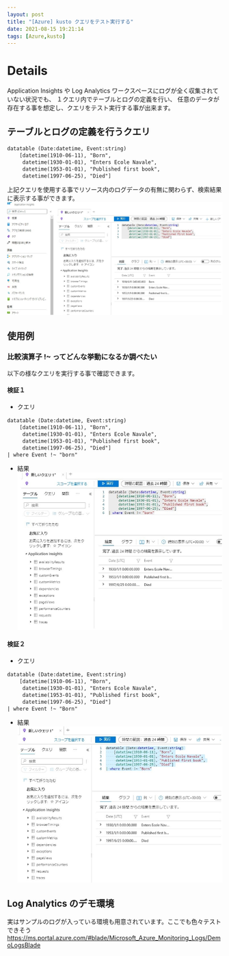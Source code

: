 ```yaml
---
layout: post
title: "[Azure] kusto クエリをテスト実行する"
date: 2021-08-15 19:21:14
tags: [Azure,kusto]
---
```


# Details
Application Insights や Log Analytics ワークスペースにログが全く収集されていない状況でも、
１クエリ内でテーブルとログの定義を行い、
任意のデータが存在する事を想定し、クエリをテスト実行する事が出来ます。

## テーブルとログの定義を行うクエリ
```
datatable (Date:datetime, Event:string)
    [datetime(1910-06-11), "Born",
     datetime(1930-01-01), "Enters Ecole Navale",
     datetime(1953-01-01), "Published first book",
     datetime(1997-06-25), "Died"]
```

上記クエリを使用する事でリソース内のログデータの有無に関わらず、検索結果に表示する事ができます。
![1](/images/azure-kusto-query-execution-test.jpg)

## 使用例
### 比較演算子 !~ ってどんな挙動になるか調べたい
以下の様なクエリを実行する事で確認できます。

#### 検証１
- クエリ
```
datatable (Date:datetime, Event:string)
    [datetime(1910-06-11), "Born",
     datetime(1930-01-01), "Enters Ecole Navale",
     datetime(1953-01-01), "Published first book",
     datetime(1997-06-25), "Died"]
| where Event !~ "born"
```

- 結果
![1](/images/azure-kusto-query-execution-test2.jpg)



#### 検証２
- クエリ
```
datatable (Date:datetime, Event:string)
    [datetime(1910-06-11), "Born",
     datetime(1930-01-01), "Enters Ecole Navale",
     datetime(1953-01-01), "Published first book",
     datetime(1997-06-25), "Died"]
| where Event !~ "Born"
```

- 結果
![1](/images/azure-kusto-query-execution-test3.jpg)

## Log Analytics のデモ環境

実はサンプルのログが入っている環境も用意されています。ここでも色々テストできそう
https://ms.portal.azure.com/#blade/Microsoft_Azure_Monitoring_Logs/DemoLogsBlade
